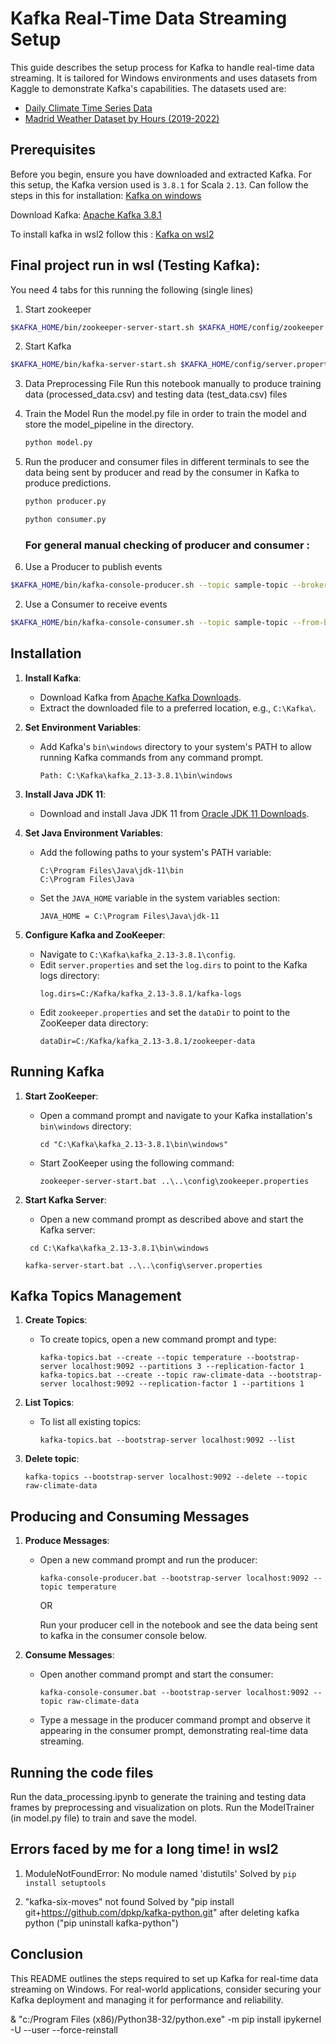 # Kafka Real-Time Data Streaming Setup

This guide describes the setup process for Kafka to handle real-time data streaming. It is tailored for Windows environments and uses datasets from Kaggle to demonstrate Kafka's capabilities. The datasets used are:
- [Daily Climate Time Series Data](https://www.kaggle.com/datasets/sumanthvrao/daily-climate-time-series-data)
- [Madrid Weather Dataset by Hours (2019-2022)](https://www.kaggle.com/datasets/rober2598/madrid-weather-dataset-by-hours-20192022)

## Prerequisites

Before you begin, ensure you have downloaded and extracted Kafka. For this setup, the Kafka version used is `3.8.1` for Scala `2.13`.
Can follow the steps in this for installation: [Kafka on windows](https://medium.com/@minhlenguyen02/how-to-properly-install-kafka-on-windows-11-a-step-by-step-guide-7b510dd78d05)

Download Kafka: [Apache Kafka 3.8.1](https://downloads.apache.org/kafka/3.8.1/kafka_2.13-3.8.1.tgz)

To install kafka in wsl2 follow this : [Kafka on wsl2](https://michaeljohnpena.com/blog/kafka-wsl2/) 

## Final project run in wsl (Testing Kafka):
You need 4 tabs for this running the following (single lines)

1. Start zookeeper
```bash
$KAFKA_HOME/bin/zookeeper-server-start.sh $KAFKA_HOME/config/zookeeper.properties
```
2. Start Kafka
```bash
$KAFKA_HOME/bin/kafka-server-start.sh $KAFKA_HOME/config/server.properties
```
3. Data Preprocessing File
   Run this notebook manually to produce training data (processed_data.csv) and testing data (test_data.csv) files
4. Train the Model
   Run the model.py file in order to train the model and store the model_pipeline in the directory.
   ```bash
   python model.py
   ```
5. Run the producer and consumer files in different terminals to see the data being sent by producer and read by the consumer in Kafka to produce predictions.
   ```bash
   python producer.py
   ```
   ```bash
   python consumer.py
   ```

   ### For general manual checking of producer and consumer :

1. Use a Producer to publish events
```bash
$KAFKA_HOME/bin/kafka-console-producer.sh --topic sample-topic --broker-list localhost:9092
```
2. Use a Consumer to receive events
```bash
$KAFKA_HOME/bin/kafka-console-consumer.sh --topic sample-topic --from-beginning --bootstrap-ser
```


## Installation

1. **Install Kafka**:
   - Download Kafka from [Apache Kafka Downloads](https://kafka.apache.org/downloads).
   - Extract the downloaded file to a preferred location, e.g., `C:\Kafka\`.

2. **Set Environment Variables**:
   - Add Kafka's `bin\windows` directory to your system's PATH to allow running Kafka commands from any command prompt.
     ```
     Path: C:\Kafka\kafka_2.13-3.8.1\bin\windows
     ```

3. **Install Java JDK 11**:
   - Download and install Java JDK 11 from [Oracle JDK 11 Downloads](https://www.oracle.com/java/technologies/javase/jdk11-archive-downloads.html).

4. **Set Java Environment Variables**:
   - Add the following paths to your system's PATH variable:
     ```
     C:\Program Files\Java\jdk-11\bin
     C:\Program Files\Java
     ```
   - Set the `JAVA_HOME` variable in the system variables section:
     ```
     JAVA_HOME = C:\Program Files\Java\jdk-11
     ```

5. **Configure Kafka and ZooKeeper**:
   - Navigate to `C:\Kafka\kafka_2.13-3.8.1\config`.
   - Edit `server.properties` and set the `log.dirs` to point to the Kafka logs directory:
     ```
     log.dirs=C:/Kafka/kafka_2.13-3.8.1/kafka-logs
     ```
   - Edit `zookeeper.properties` and set the `dataDir` to point to the ZooKeeper data directory:
     ```
     dataDir=C:/Kafka/kafka_2.13-3.8.1/zookeeper-data
     ```

## Running Kafka

1. **Start ZooKeeper**:
   - Open a command prompt and navigate to your Kafka installation's `bin\windows` directory:
     ```
     cd "C:\Kafka\kafka_2.13-3.8.1\bin\windows"
     ```
   - Start ZooKeeper using the following command:
     ```
     zookeeper-server-start.bat ..\..\config\zookeeper.properties
     ```

2. **Start Kafka Server**:
   - Open a new command prompt as described above and start the Kafka server:
    ```
     cd C:\Kafka\kafka_2.13-3.8.1\bin\windows
     ```
     ```
     kafka-server-start.bat ..\..\config\server.properties
     ```

## Kafka Topics Management

1. **Create Topics**:
   - To create topics, open a new command prompt and type:
     ```
     kafka-topics.bat --create --topic temperature --bootstrap-server localhost:9092 --partitions 3 --replication-factor 1
     kafka-topics.bat --create --topic raw-climate-data --bootstrap-server localhost:9092 --replication-factor 1 --partitions 1
     ```

2. **List Topics**:
   - To list all existing topics:
     ```
     kafka-topics.bat --bootstrap-server localhost:9092 --list
     ```

3. **Delete topic**:
    ```
    kafka-topics --bootstrap-server localhost:9092 --delete --topic raw-climate-data
    ```

## Producing and Consuming Messages

1. **Produce Messages**:
   - Open a new command prompt and run the producer:
     ```
     kafka-console-producer.bat --bootstrap-server localhost:9092 --topic temperature
     ```

     OR

     Run your producer cell in the notebook and see the data being sent to kafka in the consumer console below.

2. **Consume Messages**:
   - Open another command prompt and start the consumer:
     ```
     kafka-console-consumer.bat --bootstrap-server localhost:9092 --topic raw-climate-data
     ```

   - Type a message in the producer command prompt and observe it appearing in the consumer prompt, demonstrating real-time data streaming.

## Running the code files

Run the data_processing.ipynb to generate the training and testing data frames by preprocessing and visualization on plots.
Run the ModelTrainer (in model.py file) to train and save the model.

## Errors faced by me for a long time! in wsl2
1. ModuleNotFoundError: No module named 'distutils'
Solved by ```pip install setuptools```

2. "kafka-six-moves" not found
Solved by "pip install git+https://github.com/dpkp/kafka-python.git" after deleting kafka python ("pip uninstall kafka-python")


## Conclusion

This README outlines the steps required to set up Kafka for real-time data streaming on Windows. For real-world applications, consider securing your Kafka deployment and managing it for performance and reliability.

& "c:/Program Files (x86)/Python38-32/python.exe" -m pip install ipykernel -U --user --force-reinstall
